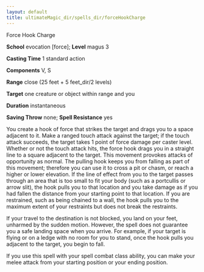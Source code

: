 ```yaml
---
layout: default
title: ultimateMagic_dir/spells_dir/forceHookCharge
---
```

Force Hook Charge

**School** evocation [force]; **Level** magus 3

**Casting Time** 1 standard action

**Components** V, S

**Range** close (25 feet + 5 feet_dir/2 levels)

**Target** one creature or object within range and you

**Duration** instantaneous

**Saving Throw** none; **Spell Resistance** yes

You create a hook of force that strikes the target and drags you to a space adjacent to it. Make a ranged touch attack against the target; if the touch attack succeeds, the target takes 1 point of force damage per caster level. Whether or not the touch attack hits, the force hook drags you in a straight line to a square adjacent to the target. This movement provokes attacks of opportunity as normal. The pulling hook keeps you from falling as part of this movement; therefore you can use it to cross a pit or chasm, or reach a higher or lower elevation. If the line of effect from you to the target passes through an area that is too small to fit your body (such as a portcullis or arrow slit), the hook pulls you to that location and you take damage as if you had fallen the distance from your starting point to that location. If you are restrained, such as being chained to a wall, the hook pulls you to the maximum extent of your restraints but does not break the restraints.

If your travel to the destination is not blocked, you land on your feet, unharmed by the sudden motion. However, the spell does not guarantee you a safe landing space when you arrive. For example, if your target is flying or on a ledge with no room for you to stand, once the hook pulls you adjacent to the target, you begin to fall.

If you use this spell with your spell combat class ability, you can make your melee attack from your starting position or your ending position.

